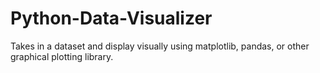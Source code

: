 # Python-Data-Visualizer
Takes in a dataset and display visually using matplotlib, pandas, or other graphical plotting library.
